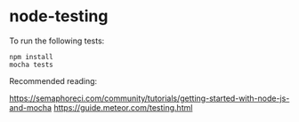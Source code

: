 # node-testing

To run the following tests:

```
npm install
mocha tests
```

Recommended reading: 

https://semaphoreci.com/community/tutorials/getting-started-with-node-js-and-mocha
https://guide.meteor.com/testing.html
